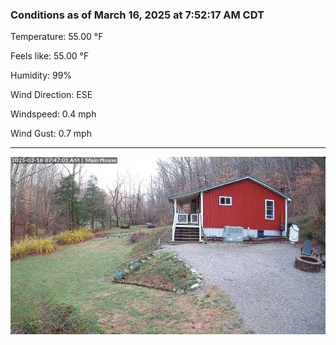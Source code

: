 ### Conditions as of March 16, 2025 at 7:52:17 AM CDT 

Temperature: 55.00 &deg;F

Feels like: 55.00 &deg;F

Humidity: 99%

Wind Direction: ESE

Windspeed: 0.4 mph

Wind Gust: 0.7 mph

---

<img src="./images/latest.jpeg"/>

